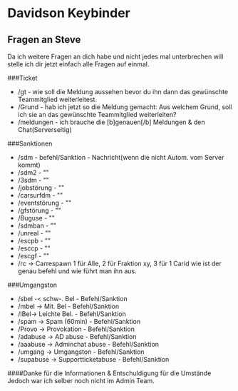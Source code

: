 # Davidson Keybinder 
## Fragen an Steve
Da ich weitere Fragen an dich habe und nicht jedes mal unterbrechen will stelle ich dir jetzt einfach alle Fragen auf einmal.

###Ticket

- /gt -  wie soll die Meldung aussehen bevor du ihn dann das gewünschte Teammitglied​ weiterleitest.
- /Grund  - hab ich jetzt so die Meldung gemacht: Aus welchem Grund, soll ich sie an das gewünschte Teammitglied weiterleiten?
- /meldungen - ich brauche die [b]genauen[/b] Meldungen & den Chat(Serverseitig)

###Sanktionen

- /sdm  - befehl/Sanktion - Nachricht(wenn die nicht Autom. vom Server kommt)
- /sdm2 - ""
- /3sdm - "" 
- /jobstörung - "" 
- /carsurfdm - "" 
- /eventstörung - "" 
- /gfstörung - "" 
- /Buguse - "" 
- /sdmban - "" 
- /unreal - "" 
- /escpb - "" 
- /esccp - "" 
- /escgf - "" 
- /rc -> Carrespawn 1 für Alle, 2 für Fraktion xy, 3 für 1 Carid
wie ist der genau befehl und wie führt man ihn aus.

###Umgangston
- /sbel -< schw-. Bel - Befehl/Sanktion
- /mbel -> Mit. Bel - Befehl/Sanktion
- /lBel-> Leichte Bel. - Befehl/Sanktion
- /spam -> Spam (60min) - Befehl/Sanktion
- /Provo -> Provokation - Befehl/Sanktion
- /adabuse -> AD abuse - Befehl/Sanktion
- /aaabuse -> Adminchat abuse - Befehl/Sanktion
- /umgang -> Umgangston - Befehl/Sanktion
- /supabuse -> Supportticketabuse - Befehl/Sanktion

####Danke für die Informationen & Entschuldigung für die Umstände Jedoch war ich selber noch nicht im Admin Team.

